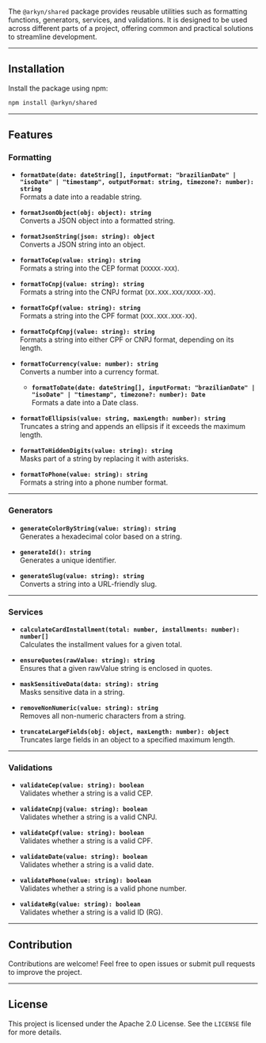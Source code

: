 The `@arkyn/shared` package provides reusable utilities such as formatting functions, generators, services, and validations. It is designed to be used across different parts of a project, offering common and practical solutions to streamline development.

---

## Installation

Install the package using npm:

```bash
npm install @arkyn/shared
```

---

## Features

### Formatting

- **`formatDate(date: dateString[], inputFormat: "brazilianDate" | "isoDate" | "timestamp", outputFormat: string, timezone?: number): string`**  
  Formats a date into a readable string.

- **`formatJsonObject(obj: object): string`**  
  Converts a JSON object into a formatted string.

- **`formatJsonString(json: string): object`**  
  Converts a JSON string into an object.

- **`formatToCep(value: string): string`**  
  Formats a string into the CEP format (`XXXXX-XXX`).

- **`formatToCnpj(value: string): string`**  
  Formats a string into the CNPJ format (`XX.XXX.XXX/XXXX-XX`).

- **`formatToCpf(value: string): string`**  
  Formats a string into the CPF format (`XXX.XXX.XXX-XX`).

- **`formatToCpfCnpj(value: string): string`**  
  Formats a string into either CPF or CNPJ format, depending on its length.

- **`formatToCurrency(value: number): string`**  
  Converts a number into a currency format.

  - **`formatToDate(date: dateString[], inputFormat: "brazilianDate" | "isoDate" | "timestamp", timezone?: number): Date`**  
    Formats a date into a Date class.

- **`formatToEllipsis(value: string, maxLength: number): string`**  
  Truncates a string and appends an ellipsis if it exceeds the maximum length.

- **`formatToHiddenDigits(value: string): string`**  
  Masks part of a string by replacing it with asterisks.

- **`formatToPhone(value: string): string`**  
  Formats a string into a phone number format.

---

### Generators

- **`generateColorByString(value: string): string`**  
  Generates a hexadecimal color based on a string.

- **`generateId(): string`**  
  Generates a unique identifier.

- **`generateSlug(value: string): string`**  
  Converts a string into a URL-friendly slug.

---

### Services

- **`calculateCardInstallment(total: number, installments: number): number[]`**  
  Calculates the installment values for a given total.

- **`ensureQuotes(rawValue: string): string`**  
  Ensures that a given rawValue string is enclosed in quotes.

- **`maskSensitiveData(data: string): string`**  
  Masks sensitive data in a string.

- **`removeNonNumeric(value: string): string`**  
  Removes all non-numeric characters from a string.

- **`truncateLargeFields(obj: object, maxLength: number): object`**  
  Truncates large fields in an object to a specified maximum length.

---

### Validations

- **`validateCep(value: string): boolean`**  
  Validates whether a string is a valid CEP.

- **`validateCnpj(value: string): boolean`**  
  Validates whether a string is a valid CNPJ.

- **`validateCpf(value: string): boolean`**  
  Validates whether a string is a valid CPF.

- **`validateDate(value: string): boolean`**  
  Validates whether a string is a valid date.

- **`validatePhone(value: string): boolean`**  
  Validates whether a string is a valid phone number.

- **`validateRg(value: string): boolean`**  
  Validates whether a string is a valid ID (RG).

---

## Contribution

Contributions are welcome! Feel free to open issues or submit pull requests to improve the project.

---

## License

This project is licensed under the Apache 2.0 License. See the `LICENSE` file for more details.

